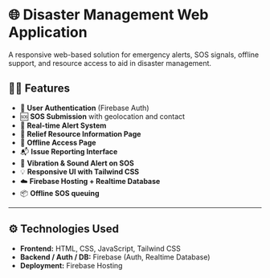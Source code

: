 # 🌐 Disaster Management Web Application

A responsive web-based solution for emergency alerts, SOS signals, offline support, and resource access to aid in disaster management.


## 👨‍💻 Features

- 🔐 **User Authentication** (Firebase Auth)
- 🆘 **SOS Submission** with geolocation and contact
- 📨 **Real-time Alert System**
- 🏥 **Relief Resource Information Page**
- 📄 **Offline Access Page**
- 📬 **Issue Reporting Interface**
- 🎵 **Vibration & Sound Alert on SOS**
- 💡 **Responsive UI with Tailwind CSS**
- ☁️ **Firebase Hosting + Realtime Database**
- 📦 **Offline SOS queuing**

---

## ⚙️ Technologies Used

- **Frontend:** HTML, CSS, JavaScript, Tailwind CSS
- **Backend / Auth / DB:** Firebase (Auth, Realtime Database)
- **Deployment:** Firebase Hosting




